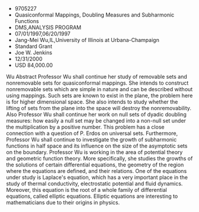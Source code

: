 
* 9705227
* Quasiconformal Mappings, Doubling Measures and Subharmonic Functions
* DMS,ANALYSIS PROGRAM
* 07/01/1997,06/20/1997
* Jang-Mei Wu,IL,University of Illinois at Urbana-Champaign
* Standard Grant
* Joe W. Jenkins
* 12/31/2000
* USD 84,000.00

Wu Abstract Professor Wu shall continue her study of removable sets and
nonremovable sets for quasiconformal mappings. She intends to construct
nonremovable sets which are simple in nature and can be described without using
mappings. Such sets are known to exist in the plane, the problem here is for
higher dimensional space. She also intends to study whether the lifting of sets
from the plane into the space will destroy the nonremovability. Also Professor
Wu shall continue her work on null sets of dyadic doubling measures: how easily
a null set may be changed into a non-null set under the multiplication by a
positive number. This problem has a close connection with a question of P. Erdos
on universal sets. Furthermore, Professor Wu shall continue to investigate the
growth of subharmonic functions in half space and its influence on the size of
the asymptotic sets on the boundary. Professor Wu is working in the area of
potential theory and geometric function theory. More specifically, she studies
the growths of the solutions of certain differential equations, the geometry of
the region where the equations are defined, and their relations. One of the
equations under study is Laplace's equation, which has a very important place in
the study of thermal conductivity, electrostatic potential and fluid dynamics.
Moreover, this equation is the root of a whole family of differential equations,
called elliptic equations. Elliptic equations are interesting to mathematicians
due to their origins in physics.
